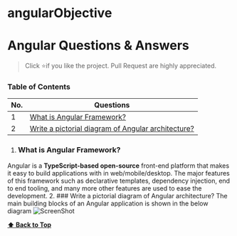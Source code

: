 # angularObjective
# Angular Questions & Answers

> Click :star:if you like the project. Pull Request are highly appreciated.

### Table of Contents

| No. | Questions |
|---- | ---------
|1 | [What is Angular Framework?](#what-is-angular-framework)|
 2 | [Write a pictorial diagram of Angular architecture?](#write-a-pictorial-diagram-of-angular-architecture)|
1. ### What is Angular Framework?
Angular is a **TypeScript-based open-source** front-end platform that makes it easy to build applications with in web/mobile/desktop. The major features of this framework such as declarative templates, dependency injection, end to end tooling, and many more other features are used to ease the development.
2. ### Write a pictorial diagram of Angular architecture?
    The main building blocks of an Angular application is shown in the below diagram
    ![ScreenShot](images/architecture.png)
    
    


  **[⬆ Back to Top](#table-of-contents)**
